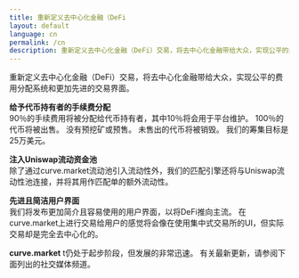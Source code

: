 ```yaml
---
title: 重新定义去中心化金融（DeFi
layout: default
language: cn
permalink: /cn
description: 重新定义去中心化金融（DeFi）交易，将去中心化金融带给大众，实现公平的费用分配系统和更加先进的交易界面。
---
```


重新定义去中心化金融（DeFi）交易，将去中心化金融带给大众，实现公平的费用分配系统和更加先进的交易界面。

<b>给予代币持有者的手续费分配</b><br>
90％的手续费用将被分配给代币持有者，其中10％将会用于平台维护。 100％的代币将被出售。 没有预挖矿或预售。 未售出的代币将被销毁。 我们的筹集目标是25万美元。

<b>注入Uniswap流动资金池</b><br>
除了通过curve.market流动池引入流动性外，我们的匹配引擎还将与Uniswap流动性池连接，并将其用作匹配单的额外流动性。

<b>先进且简洁用户界面</b><br>
我们将发布更加简介且容易使用的用户界面，以将DeFi推向主流。 在curve.market上进行交易给用户的感觉将会像在使用集中式交易所的UI，但实际交易却是完全去中心化的。

<b>curve.market</b> t仍处于起步阶段，但发展的非常迅速。 有关最新更新，请参阅下面列出的社交媒体频道。
